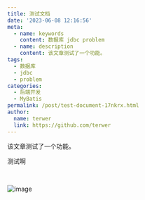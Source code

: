 ```yaml
---
title: 测试文档
date: '2023-06-08 12:16:56'
meta:
  - name: keywords
    content: 数据库 jdbc problem
  - name: description
    content: 该文章测试了一个功能。
tags:
  - 数据库
  - jdbc
  - problem
categories:
  - 后端开发
  - MyBatis
permalink: /post/test-document-17nkrx.html
author:
  name: terwer
  link: https://github.com/terwer
---
```

该文章测试了一个功能。

<!-- more -->




测试啊

‍

​![image](https://img1.terwer.space/api/public/202311051358976.png)​

